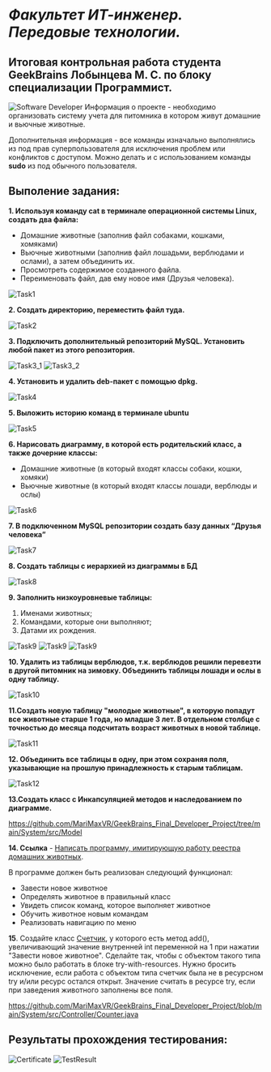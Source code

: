# ***Факультет ИТ-инженер. Передовые технологии.***
## Итоговая контрольная работа студента GeekBrains Лобынцева М. С. по блоку специализации **Программист**.
![Software Developer](/images/Software%20Developer.jpg)
Информация о проекте - необходимо организовать систему учета для питомника в котором живут домашние и вьючные животные.

Дополнительная информация - все команды изначально выполнялись из под прав суперпользователя для исключения проблем или конфликтов с доступом. Можно делать и с использованием команды **sudo** из под обычного пользователя.

## **Выполение задания:**

**1. Используя команду cat в терминале операционной системы Linux, создать два файла:**
* Домашние животные (заполнив файл собаками, кошками,
хомяками)
* Вьючные животными (заполнив файл лошадьми, верблюдами и
ослами), а затем объединить их. 
* Просмотреть содержимое созданного файла.
* Переименовать файл, дав ему новое имя (Друзья человека).

![Task1](/tasks/Task1.png)

**2. Создать директорию, переместить файл туда.**

![Task2](/tasks/Task2.png)

**3. Подключить дополнительный репозиторий MySQL. Установить любой пакет из этого репозитория.**

![Task3_1](/tasks/Task3_1.png)
![Task3_2](/tasks/Task3_2.png)

**4. Установить и удалить deb-пакет с помощью dpkg.**

![Task4](/tasks/Task4.png)

**5. Выложить историю команд в терминале ubuntu**

![Task5](/tasks/Task5.png)

**6. Нарисовать диаграмму, в которой есть родительский класс, а также дочерние классы:**
* Домашние животные (в который входят классы собаки, кошки, хомяки)
* Вьючные животные (в который входят классы лошади, верблюды и ослы)

![Task6](/tasks/Task6.png)

**7. В подключенном MySQL репозитории создать базу данных “Друзья человека”**

![Task7](/tasks/Task7.png)

**8. Создать таблицы с иерархией из диаграммы в БД**

![Task8](/tasks/Task8.png)

**9. Заполнить низкоуровневые таблицы:**
 1. Именами животных;
 2. Командами, которые они выполняют;
 3. Датами их рождения.

 ![Task9](/tasks/Task9_1.png)
 ![Task9](/tasks/Task9_2.png)
 ![Task9](/tasks/Task9_3.png)

 **10. Удалить из таблицы верблюдов, т.к. верблюдов решили перевезти в другой питомник на зимовку. Объединить таблицы лошади и ослы в одну таблицу.**

![Task10](/tasks/Task10.png)

 **11.Создать новую таблицу "молодые животные", в которую попадут все животные старше 1 года, но младше 3 лет. В отдельном столбце с точностью до месяца подсчитать возраст животных в новой таблице.**

![Task11](/tasks/Task11.png)
 
 **12. Объединить все таблицы в одну, при этом сохраняя поля, указывающие на прошлую принадлежность к старым таблицам.**

 ![Task12](/tasks/Task12.png)

 **13.Создать класс с Инкапсуляцией методов и наследованием по диаграмме.**

https://github.com/MariMaxVR/GeekBrains_Final_Developer_Project/tree/main/System/src/Model

**14. Ссылка** - [Написать программу, имитирующую работу реестра домашних животных](https://github.com/MariMaxVR/GeekBrains_Final_Developer_Project/tree/main/System/src).

В программе должен быть реализован следующий функционал:    
* Завести новое животное
* Определять животное в правильный класс
* Увидеть список команд, которое выполняет животное
* Обучить животное новым командам
* Реализовать навигацию по меню

**15**. Создайте класс [Счетчик](https://github.com/MariMaxVR/GeekBrains_Final_Developer_Project/blob/main/System/src/Controller/Counter.java), у которого есть метод add(), увеличивающий значение внутренней int переменной на 1 при нажатии "Завести новое животное". Сделайте так, чтобы с объектом такого типа можно было работать в блоке try-with-resources. Нужно бросить исключение, если работа с объектом типа счетчик была не в ресурсном try и/или ресурс остался открыт. Значение считать в ресурсе try, если при заведения животного заполнены все поля.

https://github.com/MariMaxVR/GeekBrains_Final_Developer_Project/blob/main/System/src/Controller/Counter.java

## **Результаты прохождения тестирования:**
![Certificate](/images/Certificate.png)
![TestResult](/images/TestResult.png)